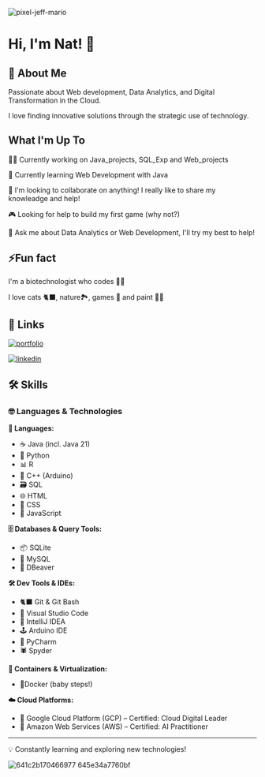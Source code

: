 ![pixel-jeff-mario](https://github.com/user-attachments/assets/29f9060a-f039-4041-9e28-004b3d6fed7f)

# Hi, I'm Nat! 🐝

## 🚀 About Me
Passionate about Web development, Data Analytics, and Digital Transformation in the Cloud. 

I love finding innovative solutions through the strategic use of technology.

## What I'm Up To
👩‍💻 Currently working on Java_projects, SQL_Exp and Web_projects

🧠 Currently learning Web Development with Java

👀 I'm looking to collaborate on anything! I really like to share my knowleadge and help! 

🎮 Looking for help to build my first game (why not?)

💬 Ask me about Data Analytics or Web Development, I'll try my best to help!

## ⚡Fun fact 
I'm a biotechnologist who codes 👩‍🔬 

I love cats 🐈‍⬛, nature🏞️, games 👾 and paint 👩‍🎨

## 🔗 Links

[![portfolio](https://img.shields.io/badge/my_portfolio-000?style=for-the-badge&logo=ko-fi&logoColor=white)](https://www.kaggle.com/code/natalieduchens/google-s-bike-sharing-case-study-with-r)

[![linkedin](https://img.shields.io/badge/linkedin-0A66C2?style=for-the-badge&logo=linkedin&logoColor=white)](https://www.linkedin.com/in/natalieduchens/)


## 🛠 Skills

### 🤓 Languages & Technologies

**📝 Languages:**  
- ☕ Java (incl. Java 21)  
- 🐍 Python  
- 📊 R  
- 🩻 C++ (Arduino)  
- 🗃️ SQL  
- 🌐 HTML  
- 🎨 CSS  
- 🔔 JavaScript  

**🗄️ Databases & Query Tools:**  
- 📦 SQLite  
- 🐬 MySQL  
- 🦫 DBeaver  

**🛠 Dev Tools & IDEs:**  
- 🐈‍⬛ Git & Git Bash  
- 💎 Visual Studio Code  
- 📕 IntelliJ IDEA  
- 🕹️ Arduino IDE  
- 🐍 PyCharm  
- 🕷️ Spyder 

**🐳 Containers & Virtualization:**  
- 👶Docker (baby steps!)  

**☁️ Cloud Platforms:**  
- 💙 Google Cloud Platform (GCP) – Certified: Cloud Digital Leader  
- 🧡 Amazon Web Services (AWS) – Certified: AI Practitioner 

---

💡 Constantly learning and exploring new technologies!

![641c2b170466977 645e34a7760bf](https://github.com/user-attachments/assets/c5f329ad-0071-4a82-a9b9-4e7b840ce4d5)
